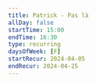 ```yaml
---
title: Patrick - Pas là
allDay: false
startTime: 15:00
endTime: 16:30
type: recurring
daysOfWeek: [F]
startRecur: 2024-04-05
endRecur: 2024-04-25
---
```

